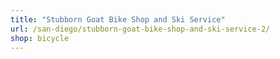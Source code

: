 ```yaml
---
title: "Stubborn Goat Bike Shop and Ski Service"
url: /san-diego/stubborn-goat-bike-shop-and-ski-service-2/
shop: bicycle
---
```


